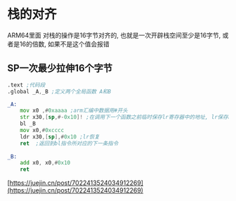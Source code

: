 # 栈的对齐

ARM64里面 对栈的操作是16字节对齐的, 也就是一次开辟栈空间至少是16字节, 或者是16的倍数, 如果不是这个值会报错

## SP一次最少拉伸16个字节

```asm
.text ;代码段
.global _A,_B ;定义两个全局函数 A和B

_A:
	mov x0 ,#0xaaaa ;arm汇编中数据用#开头
	str x30,[sp,#-0x10]! ;在调用下一个函数之前临时保存lr寄存器中的地址, lr保存bl _A的下一条指令地址
	bl _B
	mov x0,#0xcccc
	ldr x30,[sp],#0x10 ;lr恢复
	ret  ;返回到bl指令所对应的下一条指令
	
_B:
	add x0, x0,#0x10
	ret
```


[https://juejin.cn/post/7022413524034912269](https://juejin.cn/post/7022413524034912269)